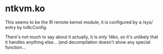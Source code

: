 # ntkvm.ko

This seems to be the IR remote kernel module, it is configured by a /sys/ entry by tvRcConfig.

There's not much to say about it actually, it is only 14ko, so it's unlikely that it handles anything else... (and decompilation doesn't show any special function...
